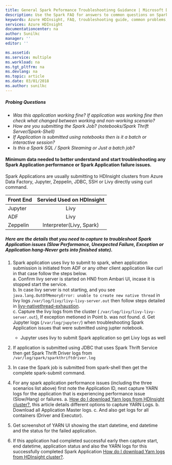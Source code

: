 ```yaml
---
title: General Spark Peformance Troubleshootinng Guidance | Microsoft Docs
description: Use the Spark FAQ for answers to common questions on Spark on Azure HDInsight platform.
keywords: Azure HDInsight, FAQ, troubleshooting guide, common problems, remote submission
services: Azure HDInsight
documentationcenter: na
author: Sunilkc
manager: ''
editor: ''

ms.assetid: 
ms.service: multiple
ms.workload: na
ms.tgt_pltfrm: na
ms.devlang: na
ms.topic: article
ms.date: 03/01/2018
ms.author: sunilkc
---
```


##### Probing Questions ####

* _Was this application working fine? If application was working fine then check what changed between working and non-working scenario?_
* _How are you submitting the Spark Job? (notebooks/Spark Thrift Server/Spark-Shell)_ 
* _If Application is submitted using notebooks then is it a batch or interactive session?_ 
* _Is this a Spark SQL / Spark Steaming  or Just a batch job?_ 

#### Minimum data needed to better understand and start troubleshooting any Spark Application performance or Spark Application failure issues.

Spark Applications are usually submitting to HDInsight clusters from Azure Data Factory, Jupyter, Zeppelin, JDBC, SSH or Livy directly using curl command.

| Front End     | Servied Used on HDInsight  |
| ------------- |:--------------------------:| 
| Jupyter       | Livy                       |
| ADF           | Livy                       |
| Zeppelin      | Interpreter(Livy, Spark)   |


##### Here are the details that you need to capture to troubleshoot Spark Application issues (Slow Performance, Unexpected Failure, Exception or Application hang-Never gets into finished state). #####

1. Spark application uses livy to submit to spark, when application submission is initiated from ADF or any other client application like curl in that case follow the steps below.  
a. Confirm livy server is started on HN0 from Ambari UI, incase it is stopped start the service.  
b. In case livy server is not starting, and you see ``` java.lang.OutOfMemoryError: unable to create new native thread ``` in livy logs ``` /var/log/livy/livy-livy-server.out ``` then follow steps detailed in  [livy-nativethread-exhaustion](livy-nativethread-exhaustion.md).  
   c. Capture the livy logs from the cluster ( ``` /var/log/livy/livy-livy-server.out ```), If exception metioned in Point b. was not found.
   d. Get Jupyter logs (``` /var/log/jupyter/ ```) when troubleshooting Spark Application issues that were submitted using jupter notebook.  
   * Jupyter uses livy to submit Spark application so get Livy logs as well

2. If application is submitted using JDBC that uses Spark Thrift Service then get Spark Thrift Driver logs from ``` /var/log/spark/sparkthriftdriver.log ```  
3. In case the Spark job is submitted from spark-shell then get the complete spark-submit command.

4. For any spark application performance issues (including the three scenarios list above) first note the Application ID, next capture YARN logs for the application that is experiencing performance issue (Slow/Hang) or failures.
        a. [How do I download Yarn logs from HDInsight cluster?](yarn-download-logs.md), this article details different options to capture YARN Logs.
        b. Download all Application Master logs.
        c. And also get logs for all containers (Driver and Executor).

5. Get screenshot of YARN UI showing the start datetime, end datetime and the status for the failed application.

6. If this application had completed successful  early then capture start, end datetime, application status and also the YARN logs for this successfully completed Spark Application [How do I download Yarn logs from HDInsight cluster?](yarn-download-logs.md). 
